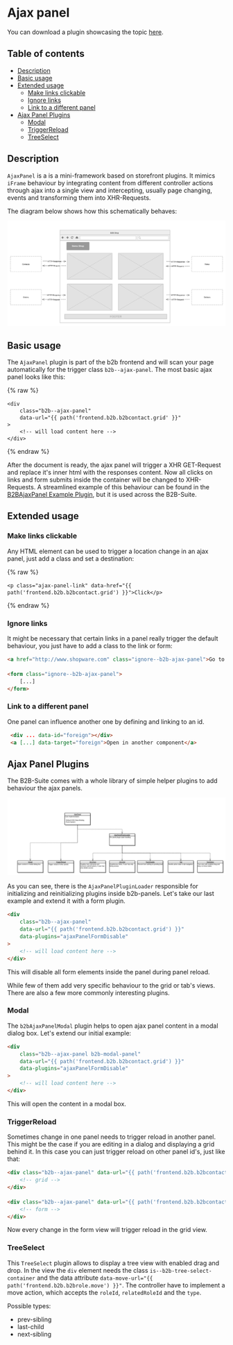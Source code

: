 # Ajax panel

You can download a plugin showcasing the topic [here](/products/editions/enterprise-edition/b2b-suite/example-plugins/B2bAjaxPanel.zip).

## Table of contents

* [Description](#description)
* [Basic usage](#basic-usage)
* [Extended usage](#extended-usage)
  * [Make links clickable](#make-links-clickable)
  * [Ignore links](#ignore-links)
  * [Link to a different panel](#link-to-a-different-panel)
* [Ajax Panel Plugins](#ajax-panel-plugins)
  * [Modal](#modal)
  * [TriggerReload](#triggerreload)
  * [TreeSelect](#treeselect)

## Description

`AjaxPanel` is a is a mini-framework based on storefront plugins. It mimics `iFrame` behaviour by integrating content from 
different controller actions through ajax into a single view and intercepting, 
usually page changing, events and transforming them into XHR-Requests.

The diagram below shows how this schematically behaves:

![image](/.gitbook/assets/ajax-panel-abstract.svg)

## Basic usage

The `AjaxPanel` plugin is part of the b2b frontend and will scan your page automatically for the trigger class `b2b--ajax-panel`. 
The most basic ajax panel looks like this:

{% raw %}
```twig
<div
    class="b2b--ajax-panel"
    data-url="{{ path('frontend.b2b.b2bcontact.grid' }}"
>
    <!-- will load content here -->
</div>
```
{% endraw %}

After the document is ready, the ajax panel will trigger a XHR GET-Request and replace it's inner html with the responses content. 
Now all clicks on links and form submits inside the container will be changed to XHR-Requests. 
A streamlined example of this behaviour can be found in the [B2BAjaxPanel Example Plugin](/products/editions/enterprise-edition/b2b-suite/example-plugins/B2bAjaxPanel.zip), 
but it is used across the B2B-Suite.

## Extended usage

### Make links clickable

Any HTML element can be used to trigger a location change in an ajax panel, just add a class and set a destination:

{% raw %}
```twig
<p class="ajax-panel-link" data-href="{{ path('frontend.b2b.b2bcontact.grid') }}">Click</p>
```
{% endraw %}

### Ignore links

It might be necessary that certain links in a panel really trigger the default behaviour, 
you just have to add a class to the link or form:

```html
<a href="http://www.shopware.com" class="ignore--b2b-ajax-panel">Go to Shopware Home</a>

<form class="ignore--b2b-ajax-panel">
    [...]
</form>
```

### Link to a different panel

One panel can influence another one by defining and linking to an id.

```html
 <div ... data-id="foreign"></div>
 <a [...] data-target="foreign">Open in another component</a>
```

## Ajax Panel Plugins

The B2B-Suite comes with a whole library of simple helper plugins to add behaviour the ajax panels.

![image](/.gitbook/assets/ajax-panel-structure.svg)

As you can see, there is the `AjaxPanelPluginLoader` responsible for initializing and reinitializing plugins inside b2b-panels. 
Let's take our last example and extend it with a form plugin.

```html
<div
    class="b2b--ajax-panel"
    data-url="{{ path('frontend.b2b.b2bcontact.grid') }}"
    data-plugins="ajaxPanelFormDisable"
>
    <!-- will load content here -->
</div>
```

This will disable all form elements inside the panel during panel reload.

While few of them add very specific behaviour to the grid or tab's views. 
There are also a few more commonly interesting plugins.

### Modal

The `b2bAjaxPanelModal` plugin helps to open ajax panel content in a modal dialog box. Let's extend our initial example:

```html
<div
    class="b2b--ajax-panel b2b-modal-panel"
    data-url="{{ path('frontend.b2b.b2bcontact.grid') }}"
    data-plugins="ajaxPanelFormDisable"
>
    <!-- will load content here -->
</div>
```

This will open the content in a modal box.

### TriggerReload

Sometimes change in one panel needs to trigger reload in another panel. 
This might be the case if you are editing in a dialog and displaying a grid behind it. 
In this case you can just trigger reload on other panel id's, just like that:

```html
<div class="b2b--ajax-panel" data-url="{{ path('frontend.b2b.b2bcontact.grid') }}" data-id="grid">
    <!-- grid -->
</div>

<div class="b2b--ajax-panel" data-url="{{ path('frontend.b2b.b2bcontact.edit') }}" data-ajax-panel-trigger-reload="grid">
    <!-- form -->
</div>
```

Now every change in the form view will trigger reload in the grid view.

### TreeSelect

This `TreeSelect` plugin allows to display a tree view with enabled drag and drop. 
In the view the `div` element needs the class `is--b2b-tree-select-container` and the data attribute `data-move-url="{{ path('frontend.b2b.b2brole.move') }}"`. 
The controller have to implement a move action, which accepts the `roleId`, `relatedRoleId` and the `type`.

Possible types:

*   prev-sibling
*   last-child
*   next-sibling